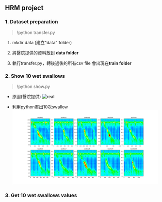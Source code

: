## HRM project

### 1. Dataset preparation

> !python transfer.py

1. mkdir data (建立"data" folder)
  
2. 將醫院提供的資料放到 **data folder**

3. 執行transfer.py，轉後過後的所有csv file 會出現在**train folder**
  

### 2. Show 10 wet swallows

> !python show.py

* 原圖(醫院提供)
    ![real](./image/real.bmp)

 
* 利用python畫出10次swallow
    ![1301](./image/1301.png)

### 3. Get 10 wet swallows values
